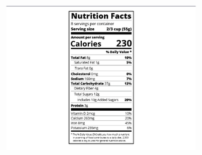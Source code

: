 ![](https://github.com/jeyla380/codecademy/blob/main/fullstack/web_fundamentals/challenges/nutritional_label/nutritional_label.png)
